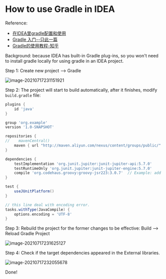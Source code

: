 # How to use Gradle in IDEA

Reference:

- [在IDEA里gradle配置和使用](!https://blog.csdn.net/achenyuan/article/details/80682288)
- [Gradle 入门--只此一篇](!https://www.jianshu.com/p/001abe1d8e95)
- [Gradle的使用教程-知乎](!https://zhuanlan.zhihu.com/p/95205583)

Background: because IDEA has built-in Gradle plug-ins, so you won't need to install gradle locally for using gradle in an IDEA project.

Step 1: Create new project --> Gradle

![image-20210717231151921](E:\04_Blog\00_GithubRepos\Java-Study-Notes\How-to-use-Gradle.assets\image-20210717231151921.png)

Step 2: The project will start to build automatically, after it finishes, modify `build.gradle` file: 

```groovy
plugins {
    id 'java'
}

group 'org.example'
version '1.0-SNAPSHOT'

repositories {
//    mavenCentral()
    maven { url "http://maven.aliyun.com/nexus/content/groups/public/" }  // change maven source to aliyun
}

dependencies {
    testImplementation 'org.junit.jupiter:junit-jupiter-api:5.7.0'
    testRuntimeOnly 'org.junit.jupiter:junit-jupiter-engine:5.7.0'
    compile 'org.codehaus.groovy:groovy-jsr223:3.0.7'  // Example: add external jar file use `compile`
}

test {
    useJUnitPlatform()
}

// this line deal with encoding error.
tasks.withType(JavaCompile) {
    options.encoding = 'UTF-8'
}
```



Step 3: Rebuild the project for the former changes to be effective: Build --> Reload Gradle Project

![image-20210717231625127](E:\04_Blog\00_GithubRepos\Java-Study-Notes\How-to-use-Gradle.assets\image-20210717231625127.png)



Step 4: Check if the target dependencies appeared in the External libraries.

![image-20210717232055678](E:\04_Blog\00_GithubRepos\Java-Study-Notes\How-to-use-Gradle.assets\image-20210717232055678.png)



Done!